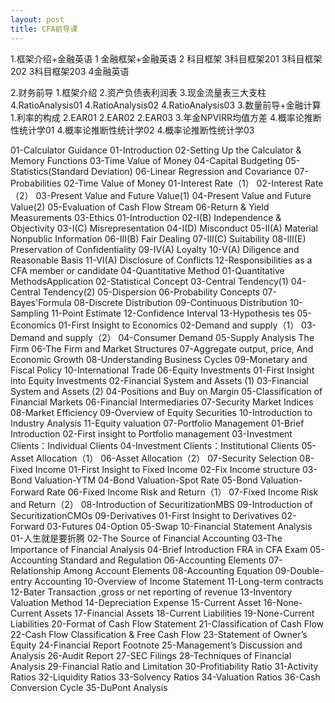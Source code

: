 ```yaml
---
layout: post
title: CFA前导课
---
```


1.框架介绍+金融英语
        1 金融框架+金融英语
        2 科目框架
        3科目框架201
        3科目框架202
        3科目框架203
        4金融英语
        
2.财务前导
       1.框架介绍
       2.资产负债表利润表
       3.现金流量表三大支柱
       4.RatioAnalysis01
       4.RatioAnalysis02
       4.RatioAnalysis03
3.数量前导+金融计算
       1.利率的构成
       2.EAR01
       2.EAR02
       2.EAR03
       3.年金NPVIRR均值方差
       4.概率论推断性统计学01
       4.概率论推断性统计学02
       4.概率论推断性统计学03

01-Calculator Guidance
       01-Introduction
       02-Setting Up the Calculator & Memory Functions
       03-Time Value of Money
       04-Capital Budgeting
       05-Statistics(Standard Deviation)
       06-Linear Regression and Covariance
       07-Probabilities
02-Time Value of Money
       01-Interest Rate（1）
       02-Interest Rate（2）
       03-Present Value and Future Value(1)
       04-Present Value and Future Value(2)
       05-Evaluation of Cash Flow Stream
       06-Return & Yield Measurements
03-Ethics
       01-Introduction
       02-I(B) Independence & Objectivity
       03-I(C) Misrepresentation
       04-I(D) Misconduct
       05-II(A) Material Nonpublic Information
       06-III(B) Fair Dealing
       07-III(C) Suitability
       08-III(E) Preservation of Confidentiality
       09-IV(A) Loyalty
       10-V(A) Diligence and Reasonable Basis
       11-VI(A) Disclosure of Conflicts
       12-Responsibilities as a CFA member or candidate
04-Quantitative Method
       01-Quantitative MethodsApplication
       02-Statistical Concept
       03-Central Tendency(1)
       04-Central Tendency(2)
       05-Dispersion
       06-Probability Concepts
       07-Bayes'Formula
       08-Discrete Distribution
       09-Continuous Distribution
       10-Sampling
       11-Point Estimate
       12-Confidence Interval
       13-Hypothesis tes
05-Economics
       01-First Insight to Economics
       02-Demand and supply（1）
       03-Demand and supply（2）
       04-Consumer Demand
       05-Supply Analysis The Firm
       06-The Firm and Market Structures
       07-Aggregate output, price, And Economic Growth
       08-Understanding Business Cycles
       09-Monetary and Fiscal Policy
       10-International Trade
06-Equity Investments
       01-First Insight into Equity Investments
       02-Financial System and Assets (1)
       03-Financial System and Assets (2)
       04-Positions and Buy on Margin
       05-Classification of Financial Markets
       06-Financial Intermediaries
       07-Security Market Indices
       08-Market Efficiency
       09-Overview of Equity Securities
       10-Introduction to Industry Analysis
       11-Equity valuation
07-Portfolio Management
       01-Brief Introduction
       02-First insight to Portfolio management
       03-Investment Clients：Individual Clients
       04-Investment Clients：Institutional Clients
       05-Asset Allocation（1）
       06-Asset Allocation（2）
       07-Security Selection
08-Fixed Income
       01-First Insight to Fixed Income
       02-Fix Income structure
       03-Bond Valuation-YTM
       04-Bond Valuation-Spot Rate
       05-Bond Valuation-Forward Rate
       06-Fixed Income Risk and Return（1）
       07-Fixed Income Risk and Return（2）
       08-Introduction of SecuritizationMBS
       09-Introduction of SecuritizationCMOs
09-Derivatives
       01-First Insight to Derivatives
       02-Forward
       03-Futures
       04-Option
       05-Swap
10-Financial Statement Analysis
       01-人生就是要折腾
       02-The Source of Financial Accounting
       03-The Importance of Financial Analysis
       04-Brief Introduction FRA in CFA Exam
       05-Accounting Standard and Regulation
       06-Accounting Elements
       07-Relationship Among Account Elements
       08-Accounting Equation
       09-Double-entry Accounting
       10-Overview of Income Statement
       11-Long-term contracts
       12-Bater Transaction ,gross or net reporting of revenue
       13-Inventory Valuation Method
       14-Depreciation Expense
       15-Current Asset
       16-None-Current Assets
       17-Financial Assets
       18-Current Liabilities
       19-None-Current Liabilities
       20-Format of Cash Flow Statement
       21-Classification of Cash Flow
       22-Cash Flow Classification & Free Cash Flow
       23-Statement of Owner’s Equity
       24-Financial Report Footnote
       25-Management’s Discussion and Analysis
       26-Audit Report
       27-SEC Filings
       28-Techniques of Financial Analysis
       29-Financial Ratio and Limitation
       30-Profitiability Ratio
       31-Activity Ratios
       32-Liquidity Ratios
       33-Solvency Ratios
       34-Valuation Ratios
       36-Cash Conversion Cycle
       35-DuPont Analysis